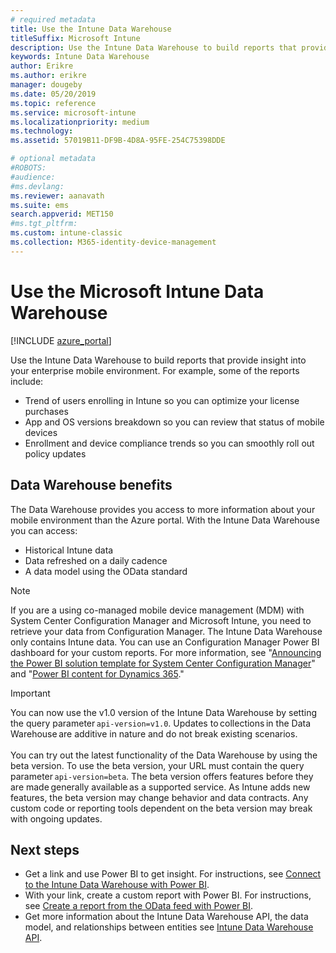 ```yaml
---
# required metadata
title: Use the Intune Data Warehouse 
titleSuffix: Microsoft Intune
description: Use the Intune Data Warehouse to build reports that provide insight into your enterprise mobile environment. 
keywords: Intune Data Warehouse
author: Erikre
ms.author: erikre
manager: dougeby
ms.date: 05/20/2019
ms.topic: reference
ms.service: microsoft-intune
ms.localizationpriority: medium
ms.technology:
ms.assetid: 57019B11-DF9B-4D8A-95FE-254C75398DDE

# optional metadata
#ROBOTS:
#audience:
#ms.devlang:
ms.reviewer: aanavath
ms.suite: ems
search.appverid: MET150
#ms.tgt_pltfrm:
ms.custom: intune-classic
ms.collection: M365-identity-device-management
---
```


# Use the Microsoft Intune Data Warehouse

[!INCLUDE [azure_portal](./includes/azure_portal.md)]

Use the Intune Data Warehouse to build reports that provide insight into your enterprise mobile environment. For example, some of the reports include:
- Trend of users enrolling in Intune so you can optimize your license purchases
- App and OS versions breakdown so you can review that status of mobile devices
- Enrollment and device compliance trends so you can smoothly roll out policy updates

## Data Warehouse benefits

The Data Warehouse provides you access to more information about your mobile environment than the Azure portal. With the Intune Data Warehouse you can access:

- Historical Intune data
- Data refreshed on a daily cadence
- A data model using the OData standard

> [!Note]
> If you are a using co-managed mobile device management (MDM) with System Center Configuration Manager and Microsoft Intune, you need to retrieve your data from Configuration Manager. The Intune Data Warehouse only contains Intune data. You can use an Configuration Manager Power BI dashboard for your custom reports. For more information, see "[Announcing the Power BI solution template for System Center Configuration Manager]( https://powerbi.microsoft.com/blog/sccm-solution-template)" and "[Power BI content for Dynamics 365](https://docs.microsoft.com/dynamics365/unified-operations/dev-itpro/analytics/power-bi-home-page)."

> [!Important]  
> You can now use the v1.0 version of the Intune Data Warehouse by setting the query parameter `api-version=v1.0`. Updates to collections in the Data Warehouse are additive in nature and do not break existing scenarios.<br><br>
> You can try out the latest functionality of the Data Warehouse by using the beta version. To use the beta version, your URL must contain the query parameter `api-version=beta`. The beta version offers features before they are made generally available as a supported service. As Intune adds new features, the beta version may change behavior and data contracts. Any custom code or reporting tools dependent on the beta version may break with ongoing updates.

## Next steps

- Get a link and use Power BI to get insight. For instructions, see [Connect to the Intune Data Warehouse with Power BI](reports-proc-get-a-link-powerbi.md).
- With your link, create a custom report with Power BI. For instructions, see [Create a report from the OData feed with Power BI](reports-proc-create-with-odata.md).
- Get more information about the Intune Data Warehouse API, the data model, and relationships between entities<!-- , and an example of creating a custom client to retrieve data,--> see [Intune Data Warehouse API](reports-nav-intune-data-warehouse.md).
